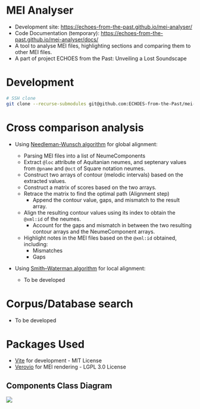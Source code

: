# MEI Analyser
- Development site: https://echoes-from-the-past.github.io/mei-analyser/
- Code Documentation (temporary): https://echoes-from-the-past.github.io/mei-analyser/docs/
- A tool to analyse MEI files, highlighting sections and comparing them to other MEI files.
- A part of project ECHOES from the Past: Unveiling a Lost Soundscape
# Development
```bash
# SSH clone
git clone --recurse-submodules git@github.com:ECHOES-from-the-Past/mei-analyser.git
```
# Cross comparison analysis
- Using [Needleman-Wunsch algorithm](https://en.wikipedia.org/wiki/Needleman%E2%80%93Wunsch_algorithm) for global alignment:
  - Parsing MEI files into a list of NeumeComponents
  - Extract `@loc` attribute of Aquitanian neumes, and septenary values from `@pname` and `@oct` of Square notation neumes.
  - Construct two arrays of contour (melodic intervals) based on the extracted values.
  - Construct a matrix of scores based on the two arrays.
  - Retrace the matrix to find the optimal path (Alignment step)
    - Append the contour value, gaps, and mismatch to the result array.
  - Align the resulting contour values using its index to obtain the `@xml:id` of the neumes.
    - Account for the gaps and mismatch in between the two resulting contour arrays and the NeumeComponent arrays.
  - Highlight notes in the MEI files based on the `@xml:id` obtained, including:
    - Mismatches
    - Gaps

- Using [Smith–Waterman algorithm](https://en.wikipedia.org/wiki/Smith%E2%80%93Waterman_algorithm) for local alignment:
  - To be developed
  
# Corpus/Database search
- To be developed

# Packages Used
- [Vite](https://vitejs.dev/) for development - MIT License
- [Verovio](https://www.verovio.org/) for MEI rendering - LGPL 3.0 License

## Components Class Diagram
[![](https://mermaid.ink/img/pako:eNqVVGFr2zAQ_StCUEiKO-zEjWsTClm3D4Ol60g-jGEoV1mJxWzJlc8jaZb_vovd1E48ChM2Or97J927k7zjwiSSR1xkUJafFKwt5LFmNBJlpUBlNFt-bJCaw-5S0Mh2DXQYC7RKr9lKZfIBMG0dP-Zf2fzzl0dhNEqNvQjQ2iActlhuC9m676v8SVqWU2YNuI91YzR7x9yLObu8uiLrkqx7WeXyzuSF0W_bNLmeerpJT6fwVKIFgbe3LVpp9VxJtsmzSCUtfHHBlirDTkkGpjjMkA1b1hFiSNwWTtU6zejFAVUocxjtan7JTlxZGHyXUOl2jeFZRf6lc_G9q5SSf1AoUqYhl70eFKcokb8J_A39bhjR0bSW-FhHDoanILG6UCkL6jzYbSfves3Tvkz_UC97GiImNxSdlEetlFxNYuItcmUsmz1XCkEreKcks_OSZEbUJ4_Rg6lkpTBWsp5qop0KJOC_tczOtHCH59LmoBK6eHVaMaccqA88IjORK6joBPFY74kKFZrFVgseoa2kw6siAZSvV5VHK8hKQgvQP43JjyT65NGOb3g0moQfQn8SXI-ux96NG_oO3_LIcwn0b_wwDNyxO3G98d7hL_UC5JkEoTvxvMAfh6PA4TJRaOz89UdxmPZ_AVNJSl4?type=png)](https://mermaid.live/edit#pako:eNqVVGFr2zAQ_StCUEiKO-zEjWsTClm3D4Ol60g-jGEoV1mJxWzJlc8jaZb_vovd1E48ChM2Or97J927k7zjwiSSR1xkUJafFKwt5LFmNBJlpUBlNFt-bJCaw-5S0Mh2DXQYC7RKr9lKZfIBMG0dP-Zf2fzzl0dhNEqNvQjQ2iActlhuC9m676v8SVqWU2YNuI91YzR7x9yLObu8uiLrkqx7WeXyzuSF0W_bNLmeerpJT6fwVKIFgbe3LVpp9VxJtsmzSCUtfHHBlirDTkkGpjjMkA1b1hFiSNwWTtU6zejFAVUocxjtan7JTlxZGHyXUOl2jeFZRf6lc_G9q5SSf1AoUqYhl70eFKcokb8J_A39bhjR0bSW-FhHDoanILG6UCkL6jzYbSfves3Tvkz_UC97GiImNxSdlEetlFxNYuItcmUsmz1XCkEreKcks_OSZEbUJ4_Rg6lkpTBWsp5qop0KJOC_tczOtHCH59LmoBK6eHVaMaccqA88IjORK6joBPFY74kKFZrFVgseoa2kw6siAZSvV5VHK8hKQgvQP43JjyT65NGOb3g0moQfQn8SXI-ux96NG_oO3_LIcwn0b_wwDNyxO3G98d7hL_UC5JkEoTvxvMAfh6PA4TJRaOz89UdxmPZ_AVNJSl4)